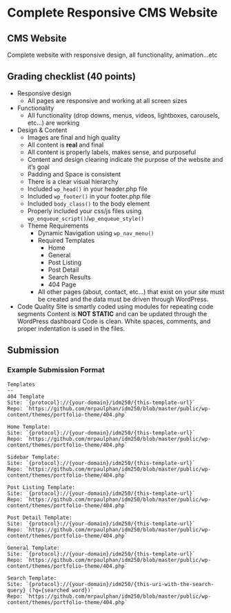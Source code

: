 # Complete Responsive CMS Website

## CMS Website
Complete website with responsive design, all functionality, animation...etc

## Grading checklist (40 points)
- Responsive design
    - All pages are responsive and working at all screen sizes
- Functionality
    - All functionality (drop downs, menus, videos, lightboxes, carousels, etc…) are working
- Design & Content
    - Images are final and high quality
    - All content is **real** and final
    - All content is properly labels, makes sense, and purposeful
    - Content and design clearing indicate the purpose of the website and it’s goal
    - Padding and Space is consistent
    - There is a clear visual hierarchy
    - Included `wp_head()` in your header.php file
    - Included `wp_footer()` in your footer.php file
    - Included `body_class()` to the body element
    - Properly included your css/js files using `wp_enqueue_script()`/`wp_enqueue_style()`
    - Theme Requirements
        - Dynamic Navigation using `wp_nav_menu()`
        - Required Templates
            - Home
            - General
            - Post Listing
            - Post Detail
            - Search Results
            - 404 Page
        - All other pages (about, contact, etc...) that exist on your site must be created and the data must be driven through WordPress.
- Code Quality
    Site is smartly coded using modules for repeating code segments
    Content is **NOT STATIC** and can be updated through the WordPress dashboard
    Code is clean. White spaces, comments, and proper indentation is used in the files.



## Submission
### Example Submission Format

```
Templates
--
404 Template
Site: `{protocol}://{your-domain}/idm250/{this-template-url}`
Repo: `https://github.com/mrpaulphan/idm250/blob/master/public/wp-content/themes/portfolio-theme/404.php`

Home Template:
Site: `{protocol}://{your-domain}/idm250/{this-template-url}`
Repo: `https://github.com/mrpaulphan/idm250/blob/master/public/wp-content/themes/portfolio-theme/404.php`

Sidebar Template:
Site: `{protocol}://{your-domain}/idm250/{this-template-url}`
Repo: `https://github.com/mrpaulphan/idm250/blob/master/public/wp-content/themes/portfolio-theme/404.php`

Post Listing Template:
Site: `{protocol}://{your-domain}/idm250/{this-template-url}`
Repo: `https://github.com/mrpaulphan/idm250/blob/master/public/wp-content/themes/portfolio-theme/404.php`

Post Detail Template:
Site: `{protocol}://{your-domain}/idm250/{this-template-url}`
Repo: `https://github.com/mrpaulphan/idm250/blob/master/public/wp-content/themes/portfolio-theme/404.php`

General Template:
Site: `{protocol}://{your-domain}/idm250/{this-template-url}`
Repo: `https://github.com/mrpaulphan/idm250/blob/master/public/wp-content/themes/portfolio-theme/404.php`

Search Template:
Site: `{protocol}://{your-domain}/idm250/{this-uri-with-the-search-query} (?q={searched word})`
Repo: `https://github.com/mrpaulphan/idm250/blob/master/public/wp-content/themes/portfolio-theme/404.php`

```
